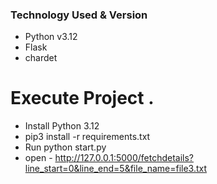 
### Technology Used & Version
* Python v3.12
* Flask
* chardet

# Execute Project .
*   Install Python 3.12
*   pip3 install -r requirements.txt
*   Run python start.py
*   open - 
  http://127.0.0.1:5000/fetchdetails?line_start=0&line_end=5&file_name=file3.txt

  



